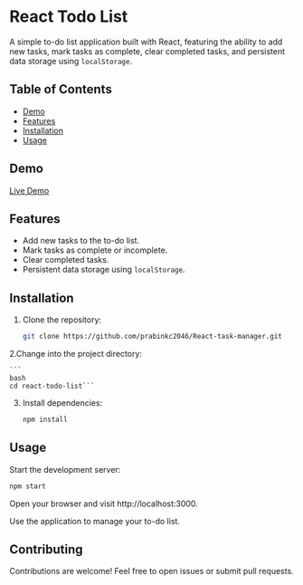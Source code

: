 # React Todo List

A simple to-do list application built with React, featuring the ability to add new tasks, mark tasks as complete, clear completed tasks, and persistent data storage using `localStorage`.

## Table of Contents

- [Demo](#demo)
- [Features](#features)
- [Installation](#installation)
- [Usage](#usage)

## Demo

[Live Demo](#) <!-- Add a link to your live demo when deployed -->

## Features

- Add new tasks to the to-do list.
- Mark tasks as complete or incomplete.
- Clear completed tasks.
- Persistent data storage using `localStorage`.

## Installation

1. Clone the repository:

   ```bash
   git clone https://github.com/prabinkc2046/React-task-manager.git

2.Change into the project directory:

    ```
    bash
    cd react-todo-list```

3. Install dependencies:

    ```bash
    npm install
    ```

## Usage

Start the development server:
```bash
npm start
```

Open your browser and visit http://localhost:3000.

Use the application to manage your to-do list.

## Contributing
Contributions are welcome! Feel free to open issues or submit pull requests.

